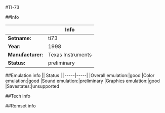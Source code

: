 #TI-73

##Info

||Info|
|-----|-----|
|**Setname:**|ti73
|**Year:**|1998
|**Manufacturer:**|Texas Instruments
|**Status:**|preliminary

##Emulation info
|| Status |
|-----|-----|
|Overall emulation:|good
|Color emulation:|good
|Sound emulation:|preliminary
|Graphics emulation:|good
|Savestates:|unsupported

##Tech info

##Romset info

<!--- START OF EDITED COMMENT DO NOT TOUCH TEXT ABOVE-->

